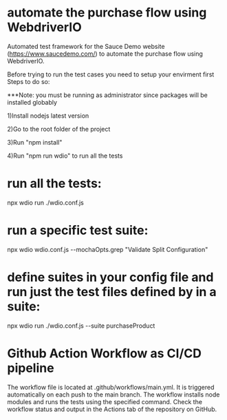 # automate the purchase flow using WebdriverIO
Automated test framework for the Sauce Demo website (https://www.saucedemo.com/) to automate the purchase flow using WebdriverIO.


Before trying to run the test cases you need to setup your envirment first Steps to do so:

***Note: you must be running as administrator since packages will be installed globably

1)Install nodejs latest version

2)Go to the root folder of the project

3)Run "npm install"

4)Run "npm run wdio" to run all the tests

# run all the tests:

npx wdio run ./wdio.conf.js

# run a specific test suite:

npx wdio wdio.conf.js --mochaOpts.grep "Validate Split Configuration"

# define suites in your config file and run just the test files defined by in a suite:

npx wdio run ./wdio.conf.js --suite purchaseProduct

# Github Action Workflow as CI/CD pipeline 

The workflow file is located at .github/workflows/main.yml. It is triggered automatically on each push to the main branch. The workflow installs node modules and runs the tests using the specified command. Check the workflow status and output in the Actions tab of the repository on GitHub. 





